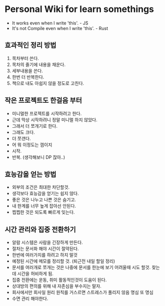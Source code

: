 # Personal Wiki for learn somethings

- It works even when I write 'this'. - JS
- It's not Compile even when I write 'this'. - Rust

## 효과적인 정리 방법

1. 목차부터 쓴다.
2. 목차의 줄기에 내용을 채운다.
3. 세부내용을 쓴다.
4. 한번 더 반복한다.
5. 책으로 내도 아쉽지 않을 정도로 고친다.

## 작은 프로젝트도 한걸음 부터

- 미니멀한 프로젝트를 시작하려고 한다.
- 근데 막상 시작하려니 정말 미니멀 하지 않았다.
- 그래서 더 쪼개기로 한다.
- 그래도 크다.
- 더 쪼갠다.
- 어 뭐 이정도는 껌이지
- 시작.
- 반복. (생각해보니 DP 잖아..)

## 효능감을 얻는 방법

- 외부의 조건은 최대한 차단할것.
- 생각보다 효능감을 얻기는 쉽지 않다.
- 좋은 것은 나누고 나쁜 것은 숨기고.
- 내 한계를 너무 높게 잡아선 안된다.
- 찝찝한 것은 되도록 빠르게 잊는다.

## 시간 관리와 집중 전환하기

- 알람 시스템은 사람을 긴장하게 만든다.
- 절차는 문서화 해야 시간이 절약된다.
- 한번에 여러가지를 하려고 하지 말것
- 예정된 시간에 메모를 정리할 것. (퇴근전 내일 할일 정리)
- 문서를 여러개로 쪼개는 것은 나중에 문서를 한눈에 보기 어려울때 시도 할것. 찾는데 시간을 허비하게 됨.
- 집중 전환에는 운동, 취미 활동적인것이 도움이 된다.
- 상대방의 편의를 위해 내 자존심을 부수지는 말자.
- 회사에서만 회사일 원리 원칙를 거스르면 스트레스가 풀리지 않음 명심 또 명심
- 수면 관리 해야한다.
